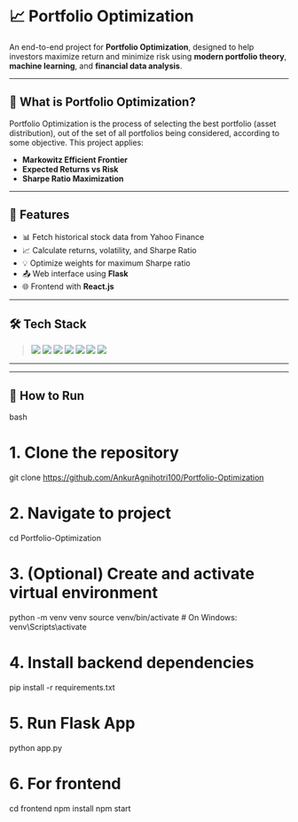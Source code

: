 
# 📈 Portfolio Optimization

An end-to-end project for **Portfolio Optimization**, designed to help investors maximize return and minimize risk using **modern portfolio theory**, **machine learning**, and **financial data analysis**.

---

## 🧠 What is Portfolio Optimization?

Portfolio Optimization is the process of selecting the best portfolio (asset distribution), out of the set of all portfolios being considered, according to some objective. This project applies:
- **Markowitz Efficient Frontier**
- **Expected Returns vs Risk**
- **Sharpe Ratio Maximization**

---

## 🔧 Features

- 📊 Fetch historical stock data from Yahoo Finance  
- 📈 Calculate returns, volatility, and Sharpe Ratio  
- 💡 Optimize weights for maximum Sharpe ratio   
- 📤 Web interface using **Flask**  
- 🌐 Frontend with **React.js**

---

## 🛠 Tech Stack

> <img src="https://img.shields.io/badge/Python-3776AB?style=flat&logo=python&logoColor=white" />
> <img src="https://img.shields.io/badge/NumPy-013243?style=flat&logo=numpy&logoColor=white" />
> <img src="https://img.shields.io/badge/Pandas-150458?style=flat&logo=pandas&logoColor=white" />
> <img src="https://img.shields.io/badge/Matplotlib-3776AB?style=flat&logo=python&logoColor=white" />
> <img src="https://img.shields.io/badge/Flask-000000?style=flat&logo=flask&logoColor=white" />
> <img src="https://img.shields.io/badge/React-20232A?style=flat&logo=react&logoColor=61DAFB" />
> <img src="https://img.shields.io/badge/Git-F05032?style=flat&logo=git&logoColor=white" />

---




---

## 🚀 How to Run

bash
# 1. Clone the repository
git clone https://github.com/AnkurAgnihotri100/Portfolio-Optimization

# 2. Navigate to project
cd Portfolio-Optimization

# 3. (Optional) Create and activate virtual environment
python -m venv venv
source venv/bin/activate  # On Windows: venv\Scripts\activate

# 4. Install backend dependencies
pip install -r requirements.txt

# 5. Run Flask App
python app.py

# 6. For frontend 
cd frontend
npm install
npm start
